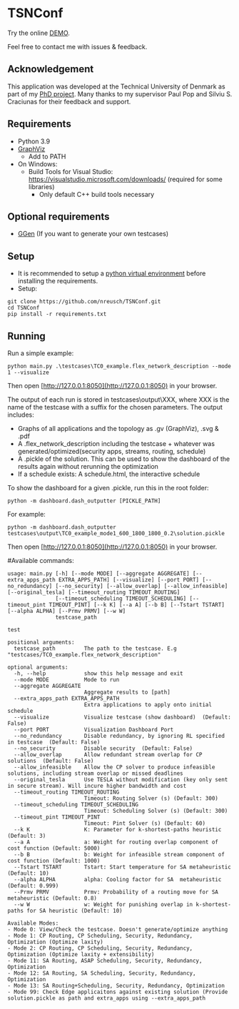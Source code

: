 # TSNConf

Try the online [DEMO](https://tsnconf-0202fa94a705.herokuapp.com/).

Feel free to contact me with issues & feedback.

## Acknowledgement
This application was developed at the Technical University of Denmark as part of my [PhD project](https://orbit.dtu.dk/en/publications/safety-and-security-aware-configuration-synthesis-for-time-sensit).
Many thanks to my supervisor Paul Pop and Silviu S. Craciunas for their feedback and support.

## Requirements
- Python 3.9
- [GraphViz](https://graphviz.org/download/)
    - Add to PATH
- On Windows: 
    - Build Tools for Visual Studio: https://visualstudio.microsoft.com/downloads/ (required for some libraries) 
        - Only default C++ build tools necessary

## Optional requirements
- [GGen](https://github.com/perarnau/ggen) (If you want to generate your own testcases)

## Setup
- It is recommended to setup a [python virtual environment](https://docs.python.org/3/library/venv.html) before installing the requirements.
- Setup:
```
git clone https://github.com/nreusch/TSNConf.git
cd TSNConf
pip install -r requirements.txt
```

## Running
Run a simple example:
```
python main.py .\testcases\TC0_example.flex_network_description --mode 1 --visualize
```

Then open [http://127.0.0.1:8050](http://127.0.0.1:8050) in your browser.

The output of each run is stored in testcases\output\XXX\, where XXX is the name of the testcase with a suffix for the chosen parameters.
The output includes:
- Graphs of all applications and the topology as .gv (GraphViz), .svg & .pdf
- A .flex_network_description including the testcase + whatever was generated/optimized(security apps, streams, routing, schedule)
- A .pickle of the solution. This can be used to show the dashboard of the results again without rerunning the optimization
- If a schedule exists: A schedule.html, the interactive schedule

To show the dashboard for a given .pickle, run this in the root folder:
```
python -m dashboard.dash_outputter [PICKLE_PATH]
```

For example:
```
python -m dashboard.dash_outputter testcases\output\TC0_example_mode1_600_1800_1800_0.2\solution.pickle
```

Then open [http://127.0.0.1:8050](http://127.0.0.1:8050) in your browser.

#Available commands:
```
usage: main.py [-h] [--mode MODE] [--aggregate AGGREGATE] [--extra_apps_path EXTRA_APPS_PATH] [--visualize] [--port PORT] [--no_redundancy] [--no_security] [--allow_overlap] [--allow_infeasible] [--original_tesla] [--timeout_routing TIMEOUT_ROUTING]
               [--timeout_scheduling TIMEOUT_SCHEDULING] [--timeout_pint TIMEOUT_PINT] [--k K] [--a A] [--b B] [--Tstart TSTART] [--alpha ALPHA] [--Prmv PRMV] [--w W]
               testcase_path

test

positional arguments:
  testcase_path         The path to the testcase. E.g "testcases/TC0_example.flex_network_description"

optional arguments:
  -h, --help            show this help message and exit
  --mode MODE           Mode to run
  --aggregate AGGREGATE
                        Aggregate results to [path]
  --extra_apps_path EXTRA_APPS_PATH
                        Extra applications to apply onto initial schedule
  --visualize           Visualize testcase (show dashboard)  (Default: False)
  --port PORT           Visualization Dashboard Port
  --no_redundancy       Disable redundancy, by ignoring RL specified in testcase  (Default: False)
  --no_security         Disable security  (Default: False)
  --allow_overlap       Allow redundant stream overlap for CP solutions  (Default: False)
  --allow_infeasible    Allow the CP solver to produce infeasible solutions, including stream overlap or missed deadlines
  --original_tesla      Use TESLA without modification (key only sent in secure stream). Will incure higher bandwidth and cost
  --timeout_routing TIMEOUT_ROUTING
                        Timeout: Routing Solver (s) (Default: 300)
  --timeout_scheduling TIMEOUT_SCHEDULING
                        Timeout: Scheduling Solver (s) (Default: 300)
  --timeout_pint TIMEOUT_PINT
                        Timeout: Pint Solver (s) (Default: 60)
  --k K                 K: Parameter for k-shortest-paths heuristic (Default: 3)
  --a A                 a: Weight for routing overlap component of cost function (Default: 5000)
  --b B                 b: Weight for infeasible stream component of cost function (Default: 1000)
  --Tstart TSTART       Tstart: Start temperature for SA metaheuristic (Default: 10)
  --alpha ALPHA         alpha: Cooling factor for SA  metaheuristic (Default: 0.999)
  --Prmv PRMV           Prmv: Probability of a routing move for SA metaheuristic (Default: 0.8)
  --w W                 w: Weight for punishing overlap in k-shortest-paths for SA heuristic (Default: 10)

Available Modes:
- Mode 0: View/Check the testcase. Doesn't generate/optimize anything
- Mode 1: CP Routing, CP Scheduling, Security, Redundancy, Optimization (Optimize laxity)
- Mode 2: CP Routing, CP Scheduling, Security, Redundancy, Optimization (Optimize laxity + extensibility)
- Mode 11: SA Routing, ASAP Scheduling, Security, Redundancy, Optimization
- Mode 12: SA Routing, SA Scheduling, Security, Redundancy, Optimization
- Mode 13: SA Routing+Scheduling, Security, Redundancy, Optimization
- Mode 99: Check Edge applicaitons against existing solution (Provide solution.pickle as path and extra_apps using --extra_apps_path
```
